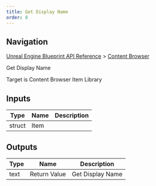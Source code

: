 ```yaml
---
title: Get Display Name
order: 8
---
```

## Navigation

[Unreal Engine Blueprint API Reference](https://dev.epicgames.com/documentation/en-us/unreal-engine/BlueprintAPI) > [Content Browser](https://dev.epicgames.com/documentation/en-us/unreal-engine/BlueprintAPI/ContentBrowser)

Get Display Name

Target is Content Browser Item Library

## Inputs

| Type | Name | Description |
| --- | --- | --- |
| struct | Item |  |

## Outputs

| Type | Name | Description |
| --- | --- | --- |
| text | Return Value | Get Display Name |
